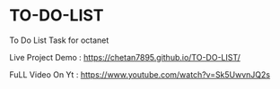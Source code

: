 # TO-DO-LIST
To Do List Task for octanet


Live Project Demo :  https://chetan7895.github.io/TO-DO-LIST/

FuLL Video On Yt : https://www.youtube.com/watch?v=Sk5UwvnJQ2s
